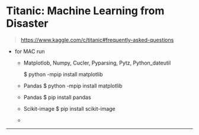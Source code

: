 # Titanic: Machine Learning from Disaster

> https://www.kaggle.com/c/titanic#frequently-asked-questions
* for MAC run 
    * Matplotlob, Numpy, Cucler, Pyparsing, Pytz, Python_dateutil
    
      $ python -mpip install matplotlib
    * Pandas
        $ python -mpip install matplotlib
    * Pandas
         $ pip install pandas
    * Scikit-image
      $ pip install scikit-image
    * 
------------------------


